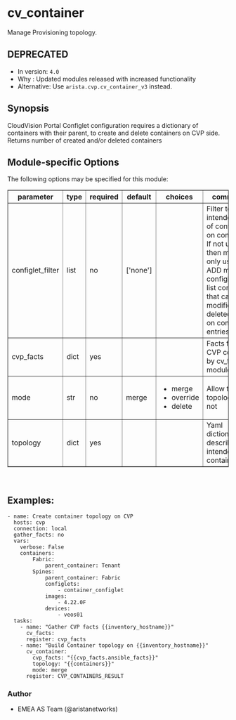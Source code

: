 # cv_container

Manage Provisioning topology.

<div class="contents" local="" depth="2">

</div>

## DEPRECATED

- In version: `4.0`
- Why : Updated modules released with increased functionality
- Alternative: Use `arista.cvp.cv_container_v3` instead.

## Synopsis

CloudVision Portal Configlet configuration requires a dictionary of
containers with their parent, to create and delete containers on CVP
side. Returns number of created and/or deleted containers

## Module-specific Options

The following options may be specified for this module:

<table border=1 cellpadding=4>

<tr>
<th class="head">parameter</th>
<th class="head">type</th>
<th class="head">required</th>
<th class="head">default</th>
<th class="head">choices</th>
<th class="head">comments</th>
</tr>

<tr>
<td>configlet_filter<br/><div style="font-size: small;"></div></td>
<td>list</td>
<td>no</td>
<td>[&#x27;none&#x27;]</td>
<td></td>
<td>
    <div>Filter to apply intended set of configlet on containers. If not used, then module only uses ADD mode. configlet_filter list configlets that can be modified or deleted based on configlets entries.</div>
</td>
</tr>

<tr>
<td>cvp_facts<br/><div style="font-size: small;"></div></td>
<td>dict</td>
<td>yes</td>
<td></td>
<td></td>
<td>
    <div>Facts from CVP collected by cv_facts module</div>
</td>
</tr>

<tr>
<td>mode<br/><div style="font-size: small;"></div></td>
<td>str</td>
<td>no</td>
<td>merge</td>
<td><ul><li>merge</li><li>override</li><li>delete</li></ul></td>
<td>
    <div>Allow to save topology or not</div>
</td>
</tr>

<tr>
<td>topology<br/><div style="font-size: small;"></div></td>
<td>dict</td>
<td>yes</td>
<td></td>
<td></td>
<td>
    <div>Yaml dictionary to describe intended containers</div>
</td>
</tr>

</table>
</br>

## Examples:

    - name: Create container topology on CVP
      hosts: cvp
      connection: local
      gather_facts: no
      vars:
        verbose: False
        containers:
            Fabric:
                parent_container: Tenant
            Spines:
                parent_container: Fabric
                configlets:
                    - container_configlet
                images:
                    - 4.22.0F
                devices:
                    - veos01
      tasks:
        - name: "Gather CVP facts {{inventory_hostname}}"
          cv_facts:
          register: cvp_facts
        - name: "Build Container topology on {{inventory_hostname}}"
          cv_container:
            cvp_facts: "{{cvp_facts.ansible_facts}}"
            topology: "{{containers}}"
            mode: merge
          register: CVP_CONTAINERS_RESULT

### Author

-   EMEA AS Team (@aristanetworks)
